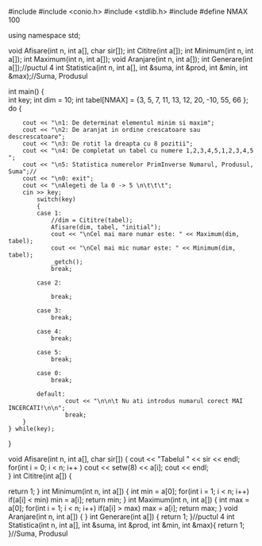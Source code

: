 #include <iostream>
#include <conio.h>
#include <stdlib.h>
#include <iomanip>
#define NMAX 100

using namespace std;

void Afisare(int n, int a[], char sir[]);
int Cititre(int a[]);
int Minimum(int n, int a[]);
int Maximum(int n, int a[]);
void Aranjare(int n, int a[]);
int Generare(int a[]);//puctul 4
int Statistica(int n, int a[], int &suma, int &prod, int &min, int &max);//Suma, Produsul


int main()
{	
	int key;
	int dim = 10;
	int tabel[NMAX] = {3, 5, 7, 11, 13, 12, 20, -10, 55, 66 };
 do	{
		
		cout << "\n1: De determinat elementul minim si maxim";
		cout << "\n2: De aranjat in ordine crescatoare sau descrescatoare";
		cout << "\n3: De rotit la dreapta cu 8 pozitii";
		cout << "\n4: De completat un tabel cu numere 1,2,3,4,5,1,2,3,4,5 ";
		cout << "\n5: Statistica numerelor PrimInverse Numarul, Produsul, Suma";//
		cout << "\n0: exit";
		cout << "\nAlegeti de la 0 -> 5 \n\t\t\t";
		cin >> key;
			switch(key)
			{
			case 1:
				//dim = Cititre(tabel);
				Afisare(dim, tabel, "initial");
				cout << "\nCel mai mare numar este: " << Maximum(dim, tabel);
				cout << "\nCel mai mic numar este: " << Minimum(dim, tabel);
				_getch();
				break;
			
			case 2:
				
				break;
				
			case 3:
				break;
			
			case 4:
				break;
			
			case 5:
				break;

			case 0:
				break;
				
			default: 
					cout << "\n\n\t Nu ati introdus numarul corect MAI INCERCATI!\n\n";
					break;
		}
	} while(key);
}

void Afisare(int n, int a[], char sir[])
{
	cout << "Tabelul " << sir << endl;
	for(int i = 0; i < n; i++ )
	cout << setw(8) << a[i]; 
	cout << endl;	
}
int Cititre(int a[])
{

return 1;
}
int Minimum(int n, int a[])
{
	int min = a[0];
	for(int i = 1; i < n; i++)
		if(a[i] < min)
			min = a[i];
return min;
}
int Maximum(int n, int a[])
{
	int max = a[0];
	for(int i = 1; i < n; i++)
		if(a[i] > max)
			max = a[i];
return max;
}
void Aranjare(int n, int a[])
{
}
int Generare(int a[])
{
return 1;
}//puctul 4
int Statistica(int n, int a[], int &suma, int &prod, int &min, int &max){
return 1;
}//Suma, Produsul
